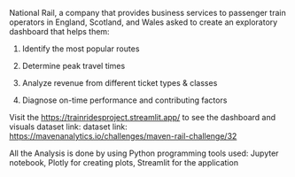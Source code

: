 National Rail, a company that provides business services to passenger train operators in England, Scotland, and Wales asked to create an exploratory dashboard that helps them:

1. Identify the most popular routes

2. Determine peak travel times

3. Analyze revenue from different ticket types & classes

4. Diagnose on-time performance and contributing factors


Visit the https://trainridesproject.streamlit.app/ to see the dashboard and visuals
dataset link: dataset link: https://mavenanalytics.io/challenges/maven-rail-challenge/32

All the Analysis is done by using Python programming
tools used: Jupyter notebook, Plotly for creating plots, Streamlit for the application
